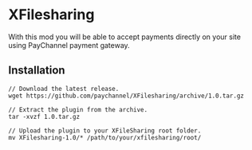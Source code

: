 # XFilesharing
With this mod you will be able to accept payments directly on your site using PayChannel payment gateway.

## Installation

```
// Download the latest release.
wget https://github.com/paychannel/XFilesharing/archive/1.0.tar.gz

// Extract the plugin from the archive. 
tar -xvzf 1.0.tar.gz

// Upload the plugin to your XFileSharing root folder.
mv XFilesharing-1.0/* /path/to/your/xfilesharing/root/
```

